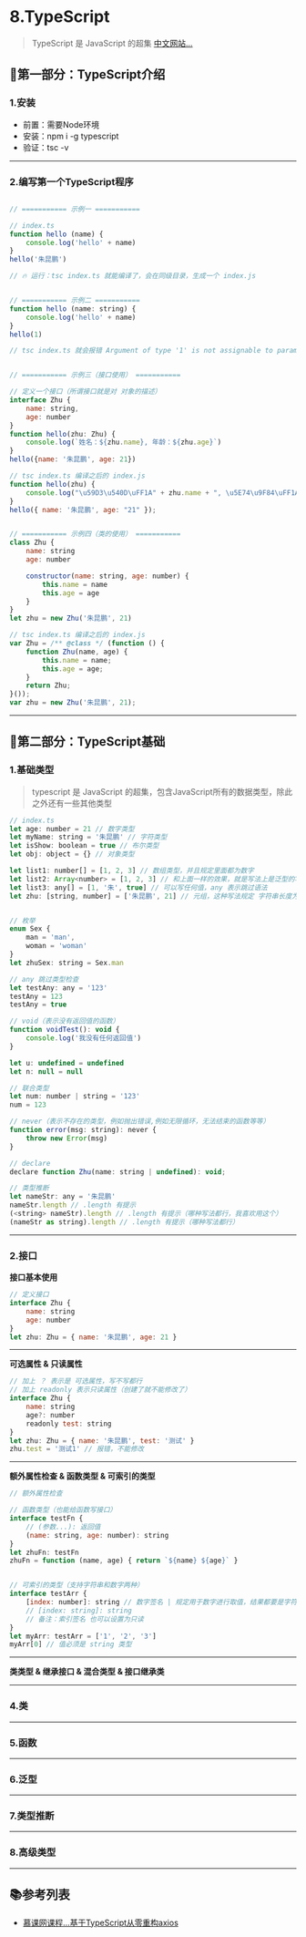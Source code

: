 # 8.TypeScript

> TypeScript 是 JavaScript 的超集 [中文网站...](https://www.tslang.cn/)

## 🐬第一部分：TypeScript介绍

### 1.安装

- 前置：需要Node环境
- 安装：npm i -g typescript
- 验证：tsc -v

---

### 2.编写第一个TypeScript程序

```js

// =========== 示例一 ===========

// index.ts
function hello (name) {
    console.log('hello' + name)
}
hello('朱昆鹏')

// 🔥 运行：tsc index.ts 就能编译了，会在同级目录，生成一个 index.js


// =========== 示例二 ===========
function hello (name: string) {
    console.log('hello' + name)
}
hello(1)

// tsc index.ts 就会报错 Argument of type '1' is not assignable to parameter of type 'string'.


// =========== 示例三（接口使用） ===========

// 定义一个接口（所谓接口就是对 对象的描述）
interface Zhu {
    name: string,
    age: number
}
function hello(zhu: Zhu) {
    console.log(`姓名：${zhu.name}, 年龄：${zhu.age}`)
}
hello({name: '朱昆鹏', age: 21})

// tsc index.ts 编译之后的 index.js
function hello(zhu) {
    console.log("\u59D3\u540D\uFF1A" + zhu.name + ", \u5E74\u9F84\uFF1A" + zhu.age);
}
hello({ name: '朱昆鹏', age: "21" });


// =========== 示例四（类的使用） =========== 
class Zhu {
    name: string
    age: number

    constructor(name: string, age: number) {
        this.name = name
        this.age = age
    }
}
let zhu = new Zhu('朱昆鹏', 21)

// tsc index.ts 编译之后的 index.js
var Zhu = /** @class */ (function () {
    function Zhu(name, age) {
        this.name = name;
        this.age = age;
    }
    return Zhu;
}());
var zhu = new Zhu('朱昆鹏', 21);

```

---

## 🐌第二部分：TypeScript基础

### 1.基础类型

> typescript 是 JavaScript 的超集，包含JavaScript所有的数据类型，除此之外还有一些其他类型

```js
// index.ts
let age: number = 21 // 数字类型
let myName: string = '朱昆鹏' // 字符类型
let isShow: boolean = true // 布尔类型
let obj: object = {} // 对象类型

let list1: number[] = [1, 2, 3] // 数组类型，并且规定里面都为数字
let list2: Array<number> = [1, 2, 3] // 和上面一样的效果，就是写法上是泛型的写法 
let list3: any[] = [1, '朱', true] // 可以写任何值，any 表示跳过语法
let zhu: [string, number] = ['朱昆鹏', 21] // 元组，这种写法规定 字符串长度为两个，并且类型第一个为string，第二个为 number


// 枚举
enum Sex {
    man = 'man',
    woman = 'woman'
}
let zhuSex: string = Sex.man

// any 跳过类型检查
let testAny: any = '123'
testAny = 123
testAny = true

// void（表示没有返回值的函数）
function voidTest(): void {
    console.log('我没有任何返回值')
}

let u: undefined = undefined
let n: null = null

// 联合类型
let num: number | string = '123'
num = 123

// never（表示不存在的类型，例如抛出错误,例如无限循环，无法结束的函数等等）
function error(msg: string): never {
    throw new Error(msg)
}

// declare
declare function Zhu(name: string | undefined): void;

// 类型推断
let nameStr: any = '朱昆鹏'
nameStr.length // .length 有提示
(<string> nameStr).length // .length 有提示（哪种写法都行，我喜欢用这个）
(nameStr as string).length // .length 有提示（哪种写法都行）
```

---

### 2.接口

**接口基本使用**

```js
// 定义接口
interface Zhu {
    name: string
    age: number
}
let zhu: Zhu = { name: '朱昆鹏', age: 21 }
```

---

**可选属性 & 只读属性**

```js
// 加上 ？ 表示是 可选属性，写不写都行
// 加上 readonly 表示只读属性（创建了就不能修改了）
interface Zhu {
    name: string
    age?: number
    readonly test: string
}
let zhu: Zhu = { name: '朱昆鹏', test: '测试' }
zhu.test = '测试1' // 报错，不能修改
```

---

**额外属性检查 & 函数类型 & 可索引的类型**

```js
// 额外属性检查

// 函数类型（也能给函数写接口）
interface testFn {
    // (参数...): 返回值
    (name: string, age: number): string
}
let zhuFn: testFn
zhuFn = function (name, age) { return `${name} ${age}` }


// 可索引的类型（支持字符串和数字两种）
interface testArr {
    [index: number]: string // 数字签名 | 规定用于数字进行取值，结果都要是字符类型
    // [index: string]: string
    // 备注：索引签名 也可以设置为只读
}
let myArr: testArr = ['1', '2', '3']
myArr[0] // 值必须是 string 类型
```

---

**类类型 & 继承接口 & 混合类型 & 接口继承类**

---

### 4.类

---

### 5.函数

---

### 6.泛型

---

### 7.类型推断

---

### 8.高级类型

---

## 📚参考列表

- [慕课网课程...基于TypeScript从零重构axios](https://coding.imooc.com/class/330.html)